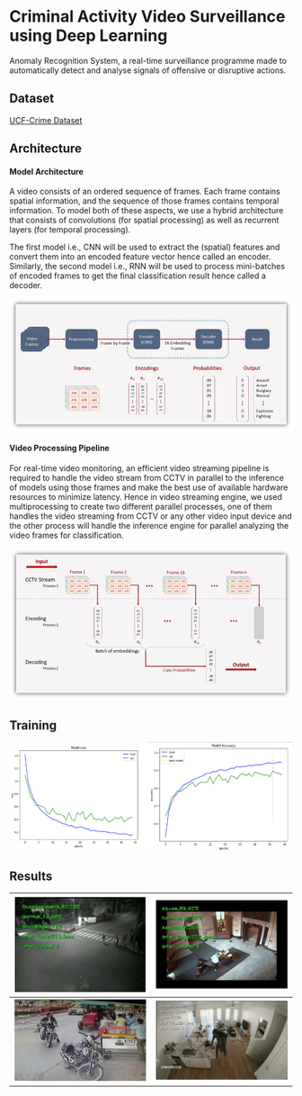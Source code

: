 # Criminal Activity Video Surveillance using Deep Learning

Anomaly Recognition System, a real-time surveillance programme made to automatically detect and analyse signals of offensive or disruptive actions.

## Dataset
[UCF-Crime Dataset](https://webpages.charlotte.edu/cchen62/dataset.html)

## Architecture
#### Model Architecture
A video consists of an ordered sequence of frames. Each frame contains spatial information, and the sequence of those frames contains temporal information. To model both of these aspects, we use a hybrid architecture that consists of convolutions (for spatial processing) as well as recurrent layers (for temporal processing).

The first model i.e., CNN will be used to extract the (spatial) features and convert them into an encoded feature vector hence called an encoder. Similarly, the second model i.e., RNN will be used to process mini-batches of encoded frames to get the final classification result hence called a decoder.

![image 1](./assets/model_architecture.png)

#### Video Processing Pipeline
For real-time video monitoring, an efficient video streaming pipeline is required to handle the video stream from CCTV in parallel to the inference of models using those frames and make the best use of available hardware resources to minimize latency. Hence in video streaming engine, we used multiprocessing to create two different parallel processes, one of them handles the video streaming from CCTV or any other video input device and the other process will handle the inference engine for parallel analyzing the video frames for classification.

![image 2](./assets/video_pipeline.png)

## Training
![image 3](./assets/training.png)

## Results
| <img width="482" alt="image" src="./assets/example1.png"> | <img width="482" alt="image" src="./assets/example2.png"> |
|-----------------------------------------------------------|-----------------------------------------------------------|
| <img width="482" alt="image" src="./assets/example3.png"> | <img width="482" alt="image" src="./assets/example4.png"> |
<!-- <img width="482" alt="image" src="./assets/example1.png">
<img width="482" alt="image" src="./assets/example2.png">
<img width="482" alt="image" src="./assets/example3.png">
<img width="482" alt="image" src="./assets/example4.png"> -->
